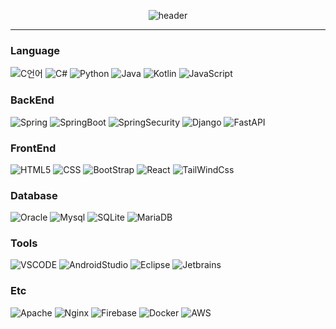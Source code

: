 <div align="center">
	
  ![header](https://capsule-render.vercel.app/api?type=waving&color=gradient&customColorList=0,10,20,25,30&height=200&section=header&text=Min&render&fontSize=40&fontAlignY=35&fontAlign=80&desc=Welcome%20To%20My%20GitHub&descAlign=81&descAlignY=55)
<br>

</div>
<!--
  <a href="https://github.com/mmmmins">
    <img src="https://hits.seeyoufarm.com/api/count/incr/badge.svg?url=https%3A%2F%2Fgithub.com%2FMMMMins&count_bg=%23213B0D&title_bg=%23764343&icon=&icon_color=%23E7E7E7&title=hits&edge_flat=false"/>
  </a>
  -->
  
  ---
  
<div align="left" style="backgroundcolor:white">

  ### Language ###
  ![C언어](https://img.shields.io/badge/C-A8B9CC?style=for-the-badge&logo=C&logoColor=white)
  ![C#](https://img.shields.io/badge/C_Sharp-239120?style=for-the-badge&logo=csharp&logoColor=white)<!-- ![Go](https://img.shields.io/badge/Go-00ADD8?style=flat&logo=Go&logoColor=white) -->
  ![Python](https://img.shields.io/badge/Python-3776AB?style=for-the-badge&logo=python&logoColor=white)
  ![Java](https://img.shields.io/badge/Java-007396?style=for-the-badge&logo=Java&logoColor=white)
  ![Kotlin](https://img.shields.io/badge/Kotlin-7F52FF?style=for-the-badge&logo=kotlin&logoColor=white)
  ![JavaScript](https://img.shields.io/badge/JavaScript-F7DF1E?style=for-the-badge&logo=JavaScript&logoColor=white)
  
  ### BackEnd ###
 ![Spring](https://img.shields.io/badge/Spring-6DB33F?style=for-the-badge&logo=Spring&logoColor=white)
 ![SpringBoot](https://img.shields.io/badge/SpringBoot-6DB33F?style=for-the-badge&logo=SpringBoot&logoColor=white)
 ![SpringSecurity](https://img.shields.io/badge/SpringSecurity-6DB33F?style=for-the-badge&logo=SpringSecurity&logoColor=white)
 ![Django](https://img.shields.io/badge/Django-092E20?style=for-the-badge&logo=Django&logoColor=white)
 ![FastAPI](https://img.shields.io/badge/FastAPI-009688?style=for-the-badge&logo=FastAPI&logoColor=white)

  ### FrontEnd ###
  ![HTML5](https://img.shields.io/badge/HTML5-E34F26?style=for-the-badge&logo=HTML5&logoColor=white)
  ![CSS](https://img.shields.io/badge/CSS3-1572B6?style=for-the-badge&logo=CSS3&logoColor=white)
  ![BootStrap](https://img.shields.io/badge/bootstrap-7952B3?style=for-the-badge&logo=bootstrap&logoColor=white)
  ![React](https://img.shields.io/badge/react-61DAFB?style=for-the-badge&logo=react&logoColor=white)
  ![TailWindCss](https://img.shields.io/badge/TailWindCss-06B6D4?style=for-the-badge&logo=TailWindCss&logoColor=white)

  ### Database ###
  ![Oracle](https://img.shields.io/badge/Oracle-F80000?style=for-the-badge&logo=Oracle&logoColor=white)
  ![Mysql](https://img.shields.io/badge/Mysql-4479A1?style=for-the-badge&logo=Mysql&logoColor=white)
  ![SQLite](https://img.shields.io/badge/SQLite-003B57?style=for-the-badge&logo=SQLite&logoColor=white)
  ![MariaDB](https://img.shields.io/badge/Mariadb-003545?style=for-the-badge&logo=mariadb&logoColor=white)
 
  ### Tools ###
  
  ![VSCODE](https://img.shields.io/badge/VScode-007ACC?style=for-the-badge&logo=visualstudiocode&logoColor=white)
  ![AndroidStudio](https://img.shields.io/badge/AndroidStudio-3DDC84?style=for-the-badge&logo=androidstudio&logoColor=white)
  ![Eclipse](https://img.shields.io/badge/Eclipse-2C2255?style=for-the-badge&logo=eclipseide&logoColor=white)
  ![Jetbrains](https://img.shields.io/badge/Jetbrains-000000?style=for-the-badge&logo=Jetbrains&logoColor=white")


  ### Etc ###
  ![Apache](https://img.shields.io/badge/Apache-D22128?style=for-the-badge&logo=Apache&logoColor=white)
  ![Nginx](https://img.shields.io/badge/Nginx-009639?style=for-the-badge&logo=Nginx&logoColor=white)
  ![Firebase](https://img.shields.io/badge/Firebase-FFCA28?style=for-the-badge&logo=firebase&logoColor=white)
  ![Docker](https://img.shields.io/badge/Docker-2496ED?style=for-the-badge&logo=Docker&logoColor=white)
  ![AWS](https://img.shields.io/badge/AWS-232F3E?style=for-the-badge&logo=amazonaws&logoColor=white)

  <!-- ![common](https://github-readme-stats.vercel.app/api/top-langs/?username=mmmmins&layout=compact) -->
</div>
